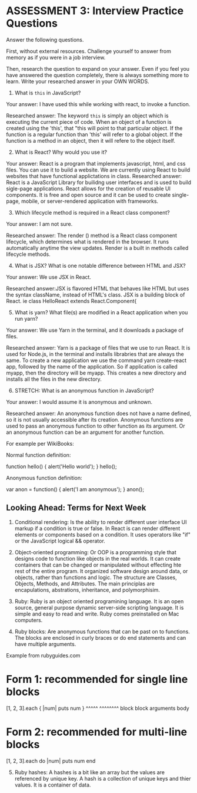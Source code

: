 # ASSESSMENT 3: Interview Practice Questions

Answer the following questions.

First, without external resources. Challenge yourself to answer from memory as if you were in a job interview.

Then, research the question to expand on your answer. Even if you feel you have answered the question completely, there is always something more to learn. Write your researched answer in your OWN WORDS.


1. What is `this` in JavaScript?

  Your answer: I have used this while working with react, to invoke a function. 

  Researched answer: The keyword `this` is simply an object which is executing the current piece of code.
   When an object of a function is created using the 'this', that "this will point to that particular object.
   If the function is a regular function than 'this' will refer to a global object. 
   If the function is a method in an object, then it will refere to the object itself. 
  

2. What is React? Why would you use it? 

  Your answer: React is a program that implements javascript, html, and css files. You can use it to build a website. 
  We are currently using React to build websites that have functional applictations in class. 
  Researched answer:
React is a JavaScript Library for builidng user interfaces and is used to build sigle-page applications. 
React allows for the creation of reusable UI components. It is free and open source and it can be used to create 
single-page, mobile, or server-rendered application with frameworks. 


3. Which lifecycle method is required in a React class component?

  Your answer: I am not sure. 

  Researched answer: The render () method is a React class component lifecycle, which determines what is rendered in the 
  browser. It runs automatically anytime the view updates. Render is a built in methods called lifecycle methods. 



4. What is JSX? What is one notable difference between HTML and JSX?

  Your answer: We use JSX in React. 

  Researched answer:JSX is flavored HTML that behaves like HTML but uses the syntax className, instead of HTML's 
  class. JSX is a building block of React. 
  ie class HelloReact extends React.Component{


5. What is yarn? What file(s) are modified in a React application when you run yarn?

  Your answer: We use Yarn in the terminal, and it downloads a package of files. 

  Researched answer:  Yarn is a package of files that we use to run React. It is used for Node.js, in the terminal and 
  installs librabries that are always the same. To create a new application we use the command yarn create-react app, followed by the name
  of the application. So if application is called myapp, then the directory will be myapp. This creates a new directory and installs all the files in the new directory. 


6. STRETCH: What is an anonymous function in JavaScript?

  Your answer: I would assume it is anonymous and unknown.  

  Researched answer: An anonymous function does not have a name defined, so it is not usually accessible after its creation. 
  Anonymous functions are used to pass an anonymous function to other function as its argument. 
  Or an anonymous function can be an argument for another function. 

  For example per WikiBooks: 

  Normal function definition:

function hello() {
  alert('Hello world');
}
hello();

Anonymous function definition:

var anon = function() {
  alert('I am anonymous');
}
anon();


## Looking Ahead: Terms for Next Week

1. Conditional rendering: Is the ability to render different user interface UI markup if a condition is true or false. 
In React is can render different elements or components based on a condition. It uses operators like "if" or the 
 JavaScript logical && operator.

2. Object-oriented programming: Or OOP is a programming style that designs code to function like objects in the real worlds. It can create containers that can be changed or manipulated without effecting hte rest of the entire program.
It organized software design around data, or objects, rather than functions and logic. The structure are Classes, Objects, Methods, 
and Attributes. The main principlas are encapulations, abstrations, inheritance, and polymorphisim. 
 

3. Ruby: Ruby is an object oriented programining language. It is an open source, general purpose dynamic server-side scripting language. 
It is simple and easy to read and write. Ruby comes preinstalled on Mac computers. 

4. Ruby blocks: Are anonymous functions that can be past on to functions. The blocks are enclosed in curly braces or do end statements and can 
have multiple arguments. 

Example from rubyguides.com 

# Form 1: recommended for single line blocks
[1, 2, 3].each { |num| puts num }
                 ^^^^^ ^^^^^^^^
                 block   block
               arguments body


# Form 2: recommended for multi-line blocks
[1, 2, 3].each do |num|
  puts num
end

5. Ruby hashes: A hashes is a bit like an array but the values are referenced by unique key. 
A hash is a collection of unique keys and thier values. It is a container of data. 
